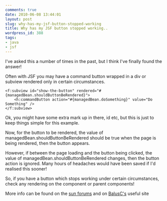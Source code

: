 ```yaml
---
comments: true
date: 2010-06-08 13:44:01
layout: post
slug: why-has-my-jsf-button-stopped-working
title: Why has my JSF button stopped working..
wordpress_id: 388
tags:
- java
- jsf
---
```


I've asked this a number of times in the past, but I think I've  finally found the answer!

Often with JSF you may have a command  button wrapped in a div or subview rendered only in certain  circumstances.

    
    <f:subview id="show-the-button" rendered="#{managedBean.shouldButtonBeRendered}">
        <h:commandButton action="#{managedBean.doSomething}" value="Do Something" />
    </f:subview>


Ok, you might have some extra mark up in there, id etc, but this is  just to keep things simple for this example.

Now, for the button  to be rendered, the value of  managedBean.shouldButtonBeRendered should  be true when the page is being rendered, then the button appears.

However,  if between the page loading and the button being clicked, the value of  managedBean.shouldButtonBeRendered changes, then the button action is  ignored. Many hours of headaches would have been saved if I'd realised this sooner!

So, if you have a button which stops working under certain circumstances, check any rendering on the component or parent components!

More info can be found on the [sun forums](http://forums.sun.com/thread.jspa?threadID=5410200) and on [BalusC's](http://balusc.blogspot.com/2010/06/benefits-and-pitfalls-of-viewscoped.html) useful site
